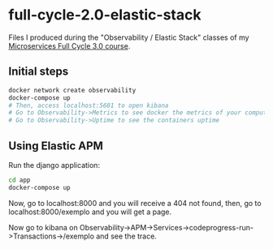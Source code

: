 # full-cycle-2.0-elastic-stack

Files I produced during the "Observability / Elastic Stack" classes of my [Microservices Full Cycle 3.0 course](https://drive.google.com/file/d/1bJnFxQPKgSsI30sCvW-KzYK4V5JWzgSs/view?usp=share_link).

## Initial steps

```sh
docker network create observability
docker-compose up
# Then, access localhost:5601 to open kibana
# Go to Observability->Metrics to see docker the metrics of your computer
# Go to Observability->Uptime to see the containers uptime
```

## Using Elastic APM

Run the django application:

```sh
cd app
docker-compose up
```

Now, go to localhost:8000 and you will receive a 404 not found, then, go to localhost:8000/exemplo and you will get a page.

Now go to kibana on Observability->APM->Services->codeprogress-run->Transactions->/exemplo and see the trace.
